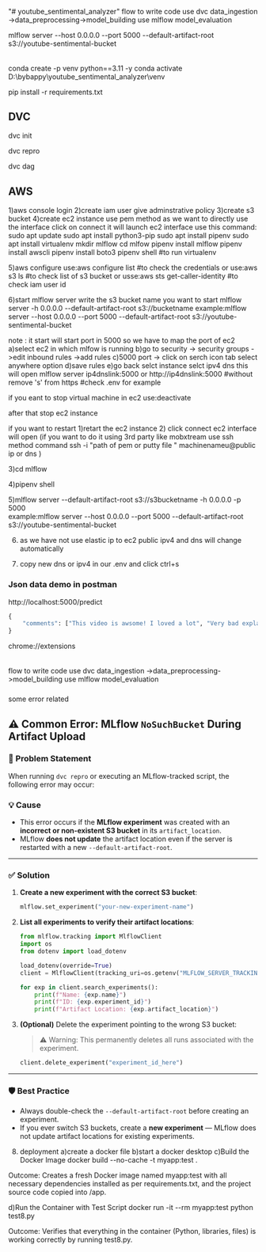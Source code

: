 "# youtube_sentimental_analyzer" 
flow to write code 
use dvc 
data_ingestion ->data_preprocessing->model_building
use mlflow
model_evaluation


mlflow server --host 0.0.0.0 --port 5000 --default-artifact-root s3://youtube-sentimental-bucket

######
conda create -p venv python==3.11 -y
conda activate D:\bybappy\youtube_sentimental_analyzer\venv


pip install -r requirements.txt


## DVC

dvc init

dvc repro

dvc dag



## AWS

1)aws console login 
2)create iam user give adminstrative policy 
3)create s3 bucket 
4)create ec2 instance 
use pem method as we want to directly use the interface 
click on connect it will launch ec2 interface 
use this command:
sudo apt update
sudo apt install python3-pip
sudo apt install pipenv
sudo apt install virtualenv
mkdir mlflow
cd mlfow
pipenv install mlflow
pipenv install awscli
pipenv install boto3
pipenv shell #to run virtualenv


5)aws configure 
use:aws configure list #to check the credentials 
or 
use:aws s3 ls  #to check list of s3 bucket
or 
usse:aws sts get-caller-identity #to check iam user id


6)start mlflow server write the s3 bucket name you want to start 
mlflow server -h 0.0.0.0 --default-artifact-root s3://bucketname
example:mlflow server --host 0.0.0.0 --port 5000 --default-artifact-root s3://youtube-sentimental-bucket

note : it start will start port in 5000 so we have to map the port of ec2
a)select ec2 in which mlfow is running 
b)go to security -> security groups ->edit inbound rules ->add rules 
c)5000 port -> click on serch icon tab select anywhere option
d)save rules
e)go back selct instance selct ipv4 dns this will open mlflow server 
ip4dnslink:5000
or 
http://ip4dnslink:5000 #without remove 's' from https 
#check .env for example


if you eant to stop virtual machine in ec2 
use:deactivate

after that stop ec2 instance

if you want to restart 
1)retart the ec2 instance
2)
click connect ec2 interface will open 
(if you want to do it using 3rd party like mobxtream use ssh method command 
ssh -i "path of pem or putty file " machinenameu@public ip or dns 
) 

3)cd mlflow

4)pipenv shell

5)mlflow server --default-artifact-root s3://s3bucketname -h 0.0.0.0 -p 5000  
example:mlflow server --host 0.0.0.0 --port 5000 --default-artifact-root s3://youtube-sentimental-bucket

6) as we have not use elastic ip to ec2 public ipv4 and dns will change automatically 

7) copy new dns or ipv4 in our .env and click ctrl+s



### Json data demo in postman

http://localhost:5000/predict

```python
{
    "comments": ["This video is awsome! I loved a lot", "Very bad explanation. poor video"]
}
```



chrome://extensions

######
flow to write code 
use dvc 
data_ingestion ->data_preprocessing->model_building
use mlflow
model_evaluation

#####
some error related 
## ⚠️ Common Error: MLflow `NoSuchBucket` During Artifact Upload

### 🧾 Problem Statement
When running `dvc repro` or executing an MLflow-tracked script, the following error may occur:



### 💡 Cause
- This error occurs if the **MLflow experiment** was created with an **incorrect or non-existent S3 bucket** in its `artifact_location`.
- MLflow **does not update** the artifact location even if the server is restarted with a new `--default-artifact-root`.

---

### ✅ Solution

1. **Create a new experiment with the correct S3 bucket**:
    ```python
    mlflow.set_experiment("your-new-experiment-name")
    ```

2. **List all experiments to verify their artifact locations**:
    ```python
    from mlflow.tracking import MlflowClient
    import os
    from dotenv import load_dotenv

    load_dotenv(override=True)
    client = MlflowClient(tracking_uri=os.getenv("MLFLOW_SERVER_TRACKING_URI_EC2"))

    for exp in client.search_experiments():
        print(f"Name: {exp.name}")
        print(f"ID: {exp.experiment_id}")
        print(f"Artifact Location: {exp.artifact_location}")
    ```

3. **(Optional)** Delete the experiment pointing to the wrong S3 bucket:
    > ⚠️ Warning: This permanently deletes all runs associated with the experiment.
    ```python
    client.delete_experiment("experiment_id_here")
    ```

---

### 🛡️ Best Practice
- Always double-check the `--default-artifact-root` before creating an experiment.
- If you ever switch S3 buckets, create a **new experiment** — MLflow does not update artifact locations for existing experiments.




8) deployment 
a)create a docker file 
b)start a docker desktop
c)Build the Docker Image 
docker build --no-cache -t myapp:test .

Outcome:
Creates a fresh Docker image named myapp:test with all necessary dependencies installed as per requirements.txt, and the project source code copied into /app.

d)Run the Container with Test Script
docker run -it --rm myapp:test python test8.py

Outcome:
Verifies that everything in the container (Python, libraries, files) is working correctly by running test8.py.


